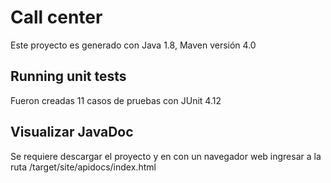 # Call center

Este proyecto es generado con Java 1.8, Maven versión 4.0

## Running unit tests

Fueron creadas 11 casos de pruebas con JUnit 4.12

## Visualizar JavaDoc

Se requiere descargar el proyecto y en con un navegador web ingresar a la ruta 
<ruta del proyecto>/target/site/apidocs/index.html
